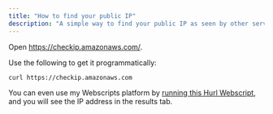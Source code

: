 ```yaml
---
title: "How to find your public IP"
description: "A simple way to find your public IP as seen by other servers."
---
```


Open <https://checkip.amazonaws.com/>.

Use the following to get it programmatically:
```sh
curl https://checkip.amazonaws.com
```

You can even use my Webscripts platform by [running this Hurl Webscript](https://webscripts.lambrospetrou.com/#openEditorSrcText=R0VUIGh0dHBzOi8vY2hlY2tpcC5hbWF6b25hd3MuY29tCgpIVFRQIDIwMApbQXNzZXJ0c10KYm9keSBjb250YWlucyAic2hvdy10aGUtcmVhbC1JUC1pbi10aGUtcmVzdWx0cy10YWIiCg==), and you will see the IP address in the results tab.
